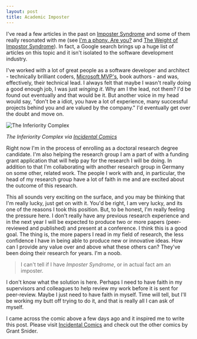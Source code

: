 ```yaml
---
layout: post
title: Academic Imposter
---
```


I've read a few articles in the past on [Imposter Syndrome](http://en.wikipedia.org/wiki/Impostor_syndrome) and some of them really resonated with me (see [I'm a phony. Are you?](http://www.hanselman.com/blog/ImAPhonyAreYou.aspx) and [The Weight of Impostor Syndrome](http://www.laurathomson.com/2013/04/the-weight-of-impostor-syndrome/)). In fact, a Google search brings up a huge list of articles on this topic and it isn't isolated to the software development industry. 

I've worked with a lot of great people as a software developer and architect - technically brilliant coders, [Microsoft MVP's](http://en.wikipedia.org/wiki/Microsoft_Most_Valuable_Professional), book authors - and was, effectively, their technical lead. I always felt that maybe I wasn't really doing a good enough job, I was just *winging it*. Why am I the lead, not them? I'd be found out eventually and that would be it. But another voice in my head would say, "don't be a idiot, you have a lot of experience, many successful projects behind you and are valued by the company." I'd eventually get over the doubt and move on.

![The Inferiority Complex](http://1.bp.blogspot.com/-Fj4Bc6leHSA/VIkhNbFvXCI/AAAAAAAAFoI/51pizVrtptY/s1600/inferioritycomplex-blog.jpg)

*The Inferiority Complex via [Incidental Comics](http://www.incidentalcomics.com/)*

Right now I'm in the process of enrolling as a doctoral research degree candidate. I'm also helping the research group I am a part of with a funding grant application that will help pay for the research I will be doing. In addition to that I'm collaborating with another research group in Germany on some other, related work. The people I work with and, in particular, the head of my research group have a lot of faith in me and are excited about the outcome of this research.

This all sounds very exciting on the surface, and you may be thinking that I'm really lucky, just get on with it. You'd be right, I am very lucky, and its one of the reasons I took this position. But, to be honest, I'm really feeling the pressure here. I don't really have any previous research experience and in the next year I will be expected to produce two or more papers (peer-reviewed and published) and present at a conference. I think this is a good goal. The thing is, the more papers I read in my field of research, the less confidence I have in being able to produce new or innovative ideas. How can I provide any value over and above what these others can? They've been doing their research for years. I'm a noob.

> I can't tell if I have *Imposter Syndrome*, or in actual fact am an imposter. 

I don't know what the solution is here. Perhaps I need to have faith in my supervisors and colleagues to help review my work before it is sent for peer-review. Maybe I just need to have faith in myself. Time will tell, but I'll be working my butt off trying to do it, and that is really all I can ask of myself.

I came across the comic above a few days ago and it inspired me to write this post. Please visit [Incidental Comics](http://www.incidentalcomics.com/) and check out the other comics by Grant Snider. 
